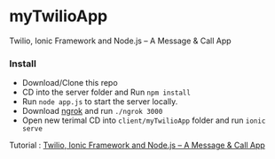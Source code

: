 myTwilioApp
===========

Twilio, Ionic Framework and Node.js – A Message &amp; Call App

### Install
* Download/Clone this repo
* CD into the server folder and Run `npm install`
* Run `node app.js` to start the server locally.
* Download [ngrok](https://ngrok.com) and run `./ngrok 3000`
* Open new terimal CD into `client/myTwilioApp` folder and run `ionic serve`

Tutorial : [Twilio, Ionic Framework and Node.js – A Message & Call App](http://thejackalofjavascript.com/twilio-ionic-framework-and-node-js-a-message-call-app)